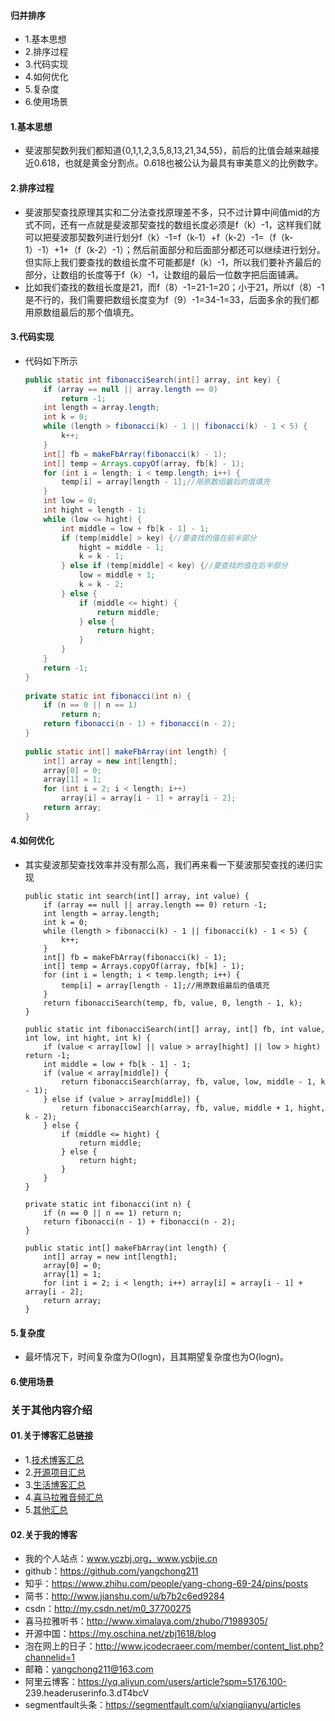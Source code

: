 #### 归并排序
- 1.基本思想
- 2.排序过程
- 3.代码实现
- 4.如何优化
- 5.复杂度
- 6.使用场景



#### 1.基本思想
- 斐波那契数列我们都知道{0,1,1,2,3,5,8,13,21,34,55}，前后的比值会越来越接近0.618，也就是黄金分割点。0.618也被公认为最具有审美意义的比例数字。



#### 2.排序过程
- 斐波那契查找原理其实和二分法查找原理差不多，只不过计算中间值mid的方式不同，还有一点就是斐波那契查找的数组长度必须是f（k）-1，这样我们就可以把斐波那契数列进行划分f（k）-1=f（k-1）+f（k-2）-1=（f（k-1）-1）+1+（f（k-2）-1）；然后前面部分和后面部分都还可以继续进行划分。但实际上我们要查找的数组长度不可能都是f（k）-1，所以我们要补齐最后的部分，让数组的长度等于f（k）-1，让数组的最后一位数字把后面铺满。
- 比如我们查找的数组长度是21，而f（8）-1=21-1=20；小于21，所以f（8）-1是不行的，我们需要把数组长度变为f（9）-1=34-1=33，后面多余的我们都用原数组最后的那个值填充。



#### 3.代码实现
- 代码如下所示
    ```java
    public static int fibonacciSearch(int[] array, int key) {
        if (array == null || array.length == 0)
            return -1;
        int length = array.length;
        int k = 0;
        while (length > fibonacci(k) - 1 || fibonacci(k) - 1 < 5) {
            k++;
        }
        int[] fb = makeFbArray(fibonacci(k) - 1);
        int[] temp = Arrays.copyOf(array, fb[k] - 1);
        for (int i = length; i < temp.length; i++) {
            temp[i] = array[length - 1];//用原数组最后的值填充
        }
        int low = 0;
        int hight = length - 1;
        while (low <= hight) {
            int middle = low + fb[k - 1] - 1;
            if (temp[middle] > key) {//要查找的值在前半部分
                hight = middle - 1;
                k = k - 1;
            } else if (temp[middle] < key) {//要查找的值在后半部分
                low = middle + 1;
                k = k - 2;
            } else {
                if (middle <= hight) {
                    return middle;
                } else {
                    return hight;
                }
            }
        }
        return -1;
    }
      
    private static int fibonacci(int n) {
        if (n == 0 || n == 1)
            return n;
        return fibonacci(n - 1) + fibonacci(n - 2);
    }
      
    public static int[] makeFbArray(int length) {
        int[] array = new int[length];
        array[0] = 0;
        array[1] = 1;
        for (int i = 2; i < length; i++)
            array[i] = array[i - 1] + array[i - 2];
        return array;
    }
    ```


#### 4.如何优化
- 其实斐波那契查找效率并没有那么高，我们再来看一下斐波那契查找的递归实现
    ```
    public static int search(int[] array, int value) {
        if (array == null || array.length == 0) return -1;
        int length = array.length;
        int k = 0;
        while (length > fibonacci(k) - 1 || fibonacci(k) - 1 < 5) {
            k++;
        }
        int[] fb = makeFbArray(fibonacci(k) - 1);
        int[] temp = Arrays.copyOf(array, fb[k] - 1);
        for (int i = length; i < temp.length; i++) {
            temp[i] = array[length - 1];//用原数组最后的值填充
        }
        return fibonacciSearch(temp, fb, value, 0, length - 1, k);
    }
 
    public static int fibonacciSearch(int[] array, int[] fb, int value, int low, int hight, int k) {
        if (value < array[low] || value > array[hight] || low > hight) return -1;
        int middle = low + fb[k - 1] - 1;
        if (value < array[middle]) {
            return fibonacciSearch(array, fb, value, low, middle - 1, k - 1);
        } else if (value > array[middle]) {
            return fibonacciSearch(array, fb, value, middle + 1, hight, k - 2);
        } else {
            if (middle <= hight) {
                return middle;
            } else {
                return hight;
            }
        }
    }
 
    private static int fibonacci(int n) {
        if (n == 0 || n == 1) return n;
        return fibonacci(n - 1) + fibonacci(n - 2);
    }
 
    public static int[] makeFbArray(int length) {
        int[] array = new int[length];
        array[0] = 0;
        array[1] = 1;
        for (int i = 2; i < length; i++) array[i] = array[i - 1] + array[i - 2];
        return array;
    }
    ```



#### 5.复杂度
- 最坏情况下，时间复杂度为O(logn)，且其期望复杂度也为O(logn)。



#### 6.使用场景



### 关于其他内容介绍
#### 01.关于博客汇总链接
- 1.[技术博客汇总](https://www.jianshu.com/p/614cb839182c)
- 2.[开源项目汇总](https://blog.csdn.net/m0_37700275/article/details/80863574)
- 3.[生活博客汇总](https://blog.csdn.net/m0_37700275/article/details/79832978)
- 4.[喜马拉雅音频汇总](https://www.jianshu.com/p/f665de16d1eb)
- 5.[其他汇总](https://www.jianshu.com/p/53017c3fc75d)



#### 02.关于我的博客
- 我的个人站点：www.yczbj.org，www.ycbjie.cn
- github：https://github.com/yangchong211
- 知乎：https://www.zhihu.com/people/yang-chong-69-24/pins/posts
- 简书：http://www.jianshu.com/u/b7b2c6ed9284
- csdn：http://my.csdn.net/m0_37700275
- 喜马拉雅听书：http://www.ximalaya.com/zhubo/71989305/
- 开源中国：https://my.oschina.net/zbj1618/blog
- 泡在网上的日子：http://www.jcodecraeer.com/member/content_list.php?channelid=1
- 邮箱：yangchong211@163.com
- 阿里云博客：https://yq.aliyun.com/users/article?spm=5176.100- 239.headeruserinfo.3.dT4bcV
- segmentfault头条：https://segmentfault.com/u/xiangjianyu/articles





























